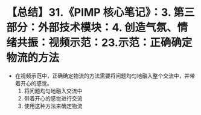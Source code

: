 # 【总结】31.《PIMP 核心笔记》：3. 第三部分：外部技术模块：4. 创造气氛、情绪共振：视频示范：23.示范：正确确定物流的方法

-   在视频示范中，正确确定物流的方法需要将问题均匀地融入整个交流中，并带着开心的感觉。
    1.  将问题均匀地融入交流中
    2.  带着开心的感觉进行交流
    3.  使用这种方法来确定物流